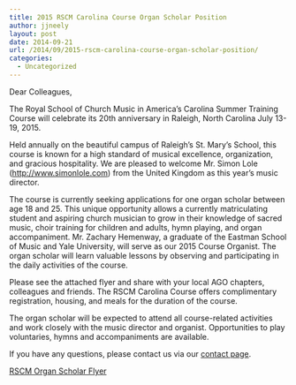 ```yaml
---
title: 2015 RSCM Carolina Course Organ Scholar Position
author: jjneely
layout: post
date: 2014-09-21
url: /2014/09/2015-rscm-carolina-course-organ-scholar-position/
categories:
  - Uncategorized
---
```

Dear Colleagues,

The Royal School of Church Music in America&#8217;s Carolina Summer Training
Course will celebrate its 20th anniversary in Raleigh, North Carolina July
13-19, 2015.

Held annually on the beautiful campus of Raleigh&#8217;s St. Mary&#8217;s
School, this  course is known for a high standard of musical excellence,
organization, and  gracious hospitality. We are pleased to welcome Mr. Simon
Lole  (http://www.simonlole.com) from the United Kingdom as this year&#8217;s music
director.

The course is currently seeking applications for one organ scholar between  age
18 and 25. This unique opportunity allows a currently matriculating  student
and aspiring church musician to grow in their knowledge of sacred  music, choir
training for children and adults, hymn playing, and organ  accompaniment. Mr.
Zachary Hemenway, a graduate of the Eastman School of  Music and Yale
University, will serve as our 2015 Course Organist. The organ  scholar will
learn valuable lessons by observing and participating in the  daily activities
of the course.

Please see the attached flyer and share with your local AGO chapters,
colleagues and friends. The RSCM Carolina Course offers complimentary
registration, housing, and meals for the duration of the course.

The organ scholar will be expected to attend all course-related activities  and
work closely with the music director and organist. Opportunities to play
voluntaries, hymns and accompaniments are available.

If you have any questions, please contact us via our [contact page][1].

[RSCM Organ Scholar Flyer][2]

 [1]: /contact/
 [2]: /wp-content/uploads/2014/09/RSCM-Organ-Scholar-Flyer.pdf
